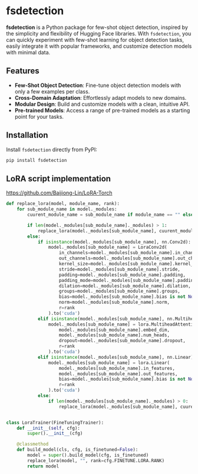 # fsdetection

**fsdetection** is a Python package for few-shot object detection, inspired by the simplicity and flexibility of Hugging Face libraries. With `fsdetection`, you can quickly experiment with few-shot learning for object detection tasks, easily integrate it with popular frameworks, and customize detection models with minimal data.

## Features
- **Few-Shot Object Detection**: Fine-tune object detection models with only a few examples per class.
- **Cross-Domain Adaptation**: Effortlessly adapt models to new domains.
- **Modular Design**: Build and customize models with a clean, intuitive API.
- **Pre-trained Models**: Access a range of pre-trained models as a starting point for your tasks.

## Installation

Install `fsdetection` directly from PyPI:

```bash
pip install fsdetection
```

## LoRA script implementation

https://github.com/Baijiong-Lin/LoRA-Torch

```python
def replace_lora(model, module_name, rank):
    for sub_module_name in model._modules:
        cuurent_module_name = sub_module_name if module_name == "" else module_name + "." + sub_module_name

        if len(model._modules[sub_module_name]._modules) > 1:
            replace_lora(model._modules[sub_module_name], cuurent_module_name, rank=rank)
        else:
            if isinstance(model._modules[sub_module_name], nn.Conv2d):
                model._modules[sub_module_name] = LoraConv2d(
                    in_channels=model._modules[sub_module_name].in_channels,
                    out_channels=model._modules[sub_module_name].out_channels,
                    kernel_size=model._modules[sub_module_name].kernel_size[0],
                    stride=model._modules[sub_module_name].stride,
                    padding=model._modules[sub_module_name].padding,
                    padding_mode=model._modules[sub_module_name].padding_mode,
                    dilation=model._modules[sub_module_name].dilation,
                    groups=model._modules[sub_module_name].groups,
                    bias=model._modules[sub_module_name].bias is not None,
                    norm=model._modules[sub_module_name].norm,
                    r=rank
                ).to('cuda')
            elif isinstance(model._modules[sub_module_name], nn.MultiheadAttention):
                model._modules[sub_module_name] = lora.MultiheadAttention(
                    model._modules[sub_module_name].embed_dim,
                    model._modules[sub_module_name].num_heads,
                    dropout=model._modules[sub_module_name].dropout,
                    r=rank
                ).to('cuda')
            elif isinstance(model._modules[sub_module_name], nn.Linear):
                model._modules[sub_module_name] = lora.Linear(
                    model._modules[sub_module_name].in_features,
                    model._modules[sub_module_name].out_features,
                    bias=model._modules[sub_module_name].bias is not None,
                    r=rank
                ).to('cuda')
            else:
                if len(model._modules[sub_module_name]._modules) > 0:
                    replace_lora(model._modules[sub_module_name], cuurent_module_name, rank=rank)


class LoraTrainer(FineTuningTrainer):
    def __init__(self, cfg):
        super().__init__(cfg)

    @classmethod
    def build_model(cls, cfg, is_finetuned=False):
        model = super().build_model(cfg, is_finetuned)
        replace_lora(model, "", rank=cfg.FINETUNE.LORA.RANK)
        return model
```
